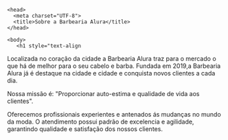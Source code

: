 <!DOC TYPE html
<html lang="pt-br">
    <head>
      <meta charset="UTF-8">
      <title>Sobre a Barbearia Alura</title>
    </head>
    
    <body>
       <h1 style="text-align
<p>Localizada no coração da cidade a Barbearia Alura traz para o mercado o que há de melhor para o seu cabelo e barba.
Fundada em 2019,a Barbearia Alura já é destaque na cidade e cidade e conquista novos clientes a cada dia.</p

<p>Nossa missão é: "Proporcionar auto-estima e qualidade de vida aos clientes".</p>

<p>Oferecemos profissionais experientes e antenados ás mudanças no mundo da moda. O atendimento possui padrão de excelencia e agilidade, garantindo qualidade e satisfação dos nossos clientes.</p>









